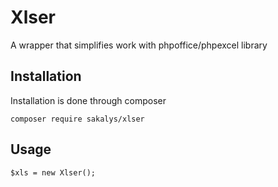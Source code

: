 # Xlser
A wrapper that simplifies work with phpoffice/phpexcel library

## Installation
Installation is done through composer

    composer require sakalys/xlser

## Usage

    $xls = new Xlser();
    
